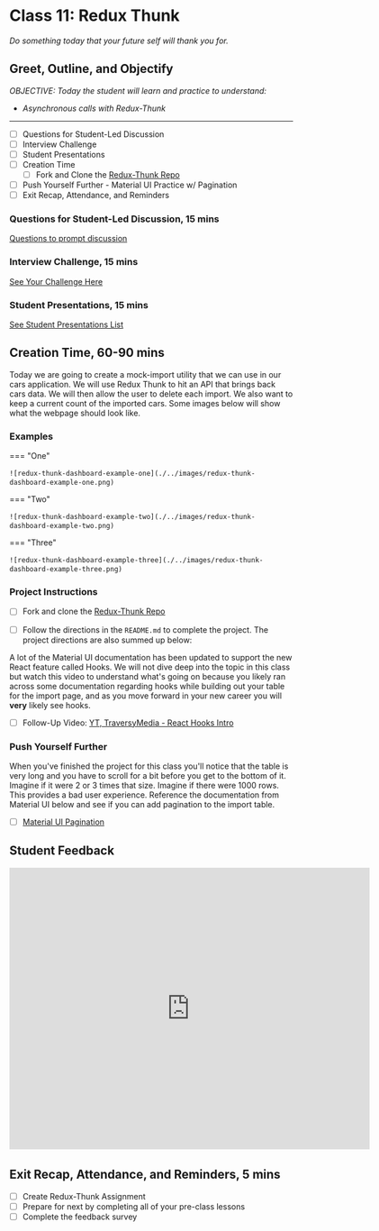 # Class 11: Redux Thunk

<!-- ! HIDE FROM STUDENT; INSTRUCTOR ONLY CONTENT -->
<!-- ## Instructor Only Content - HIDE FROM STUDENTS -->
<!-- cp workspace/resources/classOutlineTemplate.md docs/module- -->
<!-- ! END INSTRUCTOR ONLY CONTENT -->

*Do something today that your future self will thank you for.*

## Greet, Outline, and Objectify

<!-- SMART: Specific, Measurable, Attainable, Relevant, and Timely. -->
<!-- https://examples.yourdictionary.com/well-written-examples-of-learning-objectives.html -->
  
*OBJECTIVE: Today the student will learn and practice to understand:*

* *Asynchronous calls with Redux-Thunk*

*****

- [ ] Questions for Student-Led Discussion
- [ ] Interview Challenge
- [ ] Student Presentations
- [ ] Creation Time
    * [ ] Fork and Clone the [Redux-Thunk Repo](https://github.com/AustinCodingAcademy/411_wk6_day1_redux_thunk)
- [ ] Push Yourself Further - Material UI Practice w/ Pagination
- [ ] Exit Recap, Attendance, and Reminders

### Questions for Student-Led Discussion, 15 mins
<!-- This section should be structured with the 5E model: https://lesley.edu/article/empowering-students-the-5e-model-explained -->

[Questions to prompt discussion](./../additionalResources/questionsForDiscussion/qfd-class-11.md)

### Interview Challenge, 15 mins
<!-- The last two E happen here: elaborate and evaluate  -->
<!-- this sections should have a challenge that can be solved with the skills they've learned since their last class. -->
<!-- ! HIDDEN CONTENT: INSTRUCTOR ONLY -->
[See Your Challenge Here](./../additionalResources/interviewChallenges.md)
<!-- ! END HIDDEN CONTENT: INSTRUCTOR ONLY -->

### Student Presentations, 15 mins

[See Student Presentations List](./../additionalResources/studentPresentations.md)

## Creation Time, 60-90 mins

Today we are going to create a mock-import utility that we can use in our cars application. We will use Redux Thunk to hit an API that brings back cars data. We will then allow the user to delete each import. We also want to keep a current count of the imported cars. Some images below will show what the webpage should look like.

### Examples

=== "One"

    ![redux-thunk-dashboard-example-one](./../images/redux-thunk-dashboard-example-one.png)

=== "Two"

    ![redux-thunk-dashboard-example-two](./../images/redux-thunk-dashboard-example-two.png)

=== "Three"

    ![redux-thunk-dashboard-example-three](./../images/redux-thunk-dashboard-example-three.png)

### Project Instructions

- [ ] Fork and clone the [Redux-Thunk Repo](https://github.com/AustinCodingAcademy/411_wk6_day1_redux_thunk)

- [ ] Follow the directions in the `README.md` to complete the project. The project directions are also summed up below:

A lot of the Material UI documentation has been updated to support the new React feature called Hooks. We will not dive deep into the topic in this class but watch this video to understand what's going on because you likely ran across some documentation regarding hooks while building out your table for the import page, and as you move forward in your new career you will **very** likely see hooks.

- [ ] Follow-Up Video: [YT, TraversyMedia - React Hooks Intro](https://youtu.be/mxK8b99iJTg)

### Push Yourself Further

When you've finished the project for this class you'll notice that the table is very long and you have to scroll for a bit before you get to the bottom of it. Imagine if it were 2 or 3 times that size. Imagine if there were 1000 rows. This provides a bad user experience. Reference the documentation from Material UI below and see if you can add pagination to the import table.

- [ ] [Material UI Pagination](https://material-ui.com/components/tables/#custom-table-pagination-action)

## Student Feedback

<iframe src="https://docs.google.com/forms/d/e/1FAIpQLScjuL10i2xFGMWRwkjtgAL8F1Y5ipMPPjtTCDzkO1ZBcxUYZA/viewform?embedded=true" width="640" height="500" frameborder="0" marginheight="0" marginwidth="0">Loading…</iframe>

## Exit Recap, Attendance, and Reminders, 5 mins

- [ ] Create Redux-Thunk Assignment
- [ ] Prepare for next by completing all of your pre-class lessons
- [ ] Complete the feedback survey

<!-- <iframe id="openedx-zollege" src="https://openedx.zollege.com/feedback" style="width: 100%; height: 500px; border: 0">Browser not compatible.</iframe>
<script src="https://openedx.zollege.com/assets/index.js" type="application/javascript"></script> -->


<!-- TODO Create 3 question exit questions -->

<!-- TODO INSERT Student Feedback From -->

<!-- TODO INSERT *HIDDEN* Instructor Feedback Form -->

<!-- 
height/width = 1.777 ---- width="655" height="368"
cp workspace/resources/classOutlineTemplate.md docs/module-
 -->